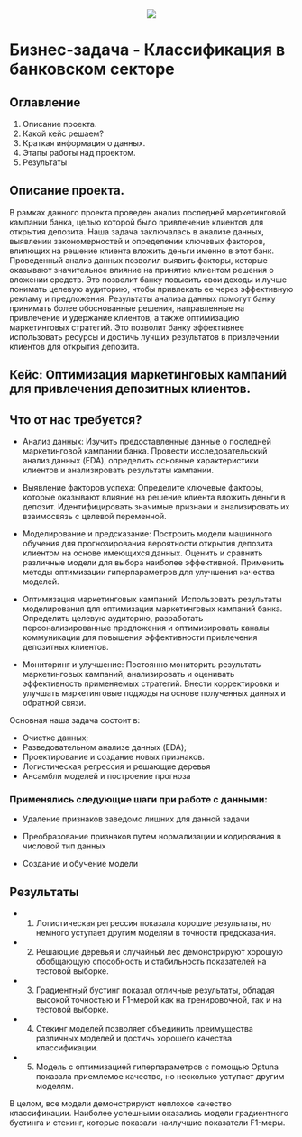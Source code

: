 


<center> <img src="https://img.freepik.com/free-photo/cooperation-analyst-chart-professional-paper-economics_1418-47.jpg?w=1380&t=st=1689285778~exp=1689286378~hmac=85864f4c561d97821aa08df72a98ba8b2b82a72e4ab409d15d529c3f206513ad, width=300, height=300"> </center>


# Бизнес-задача - Классификация в банковском секторе

## Оглавление
1) Описание проекта.
2) Какой кейс решаем?
3) Краткая информация о данных.
4) Этапы работы над проектом.
5) Результаты
## Описание проекта.
В рамках данного проекта проведен анализ последней маркетинговой кампании банка, целью которой было привлечение клиентов для открытия депозита. Наша задача заключалась в анализе данных, выявлении закономерностей и определении ключевых факторов, влияющих на решение клиента вложить деньги именно в этот банк.
Проведенный анализ данных позволил выявить факторы, которые оказывают значительное влияние на принятие клиентом решения о вложении средств. Это позволит банку повысить свои доходы и лучше понимать целевую аудиторию, чтобы привлекать ее через эффективную рекламу и предложения.
Результаты анализа данных помогут банку принимать более обоснованные решения, направленные на привлечение и удержание клиентов, а также оптимизацию маркетинговых стратегий. Это позволит банку эффективнее использовать ресурсы и достичь лучших результатов в привлечении клиентов для открытия депозита.

## Кейс: Оптимизация маркетинговых кампаний для привлечения депозитных клиентов.

## Что от нас требуется?

* Анализ данных: Изучить предоставленные данные о последней маркетинговой кампании банка. Провести исследовательский анализ данных (EDA), определить основные характеристики клиентов и анализировать результаты кампании.

* Выявление факторов успеха: Определите ключевые факторы, которые оказывают влияние на решение клиента вложить деньги в депозит. Идентифицировать значимые признаки и анализировать их взаимосвязь с целевой переменной.

* Моделирование и предсказание: Построить модели машинного обучения для прогнозирования вероятности открытия депозита клиентом на основе имеющихся данных. Оценить и сравнить различные модели для выбора наиболее эффективной. Применить методы оптимизации гиперпараметров для улучшения качества моделей.

* Оптимизация маркетинговых кампаний: Использовать результаты моделирования для оптимизации маркетинговых кампаний банка. Определить целевую аудиторию, разработать персонализированные предложения и оптимизировать каналы коммуникации для повышения эффективности привлечения депозитных клиентов.

* Мониторинг и улучшение: Постоянно мониторить результаты маркетинговых кампаний, анализировать и оценивать эффективность применяемых стратегий. Внести корректировки и улучшать маркетинговые подходы на основе полученных данных и обратной связи.

Основная наша задача состоит в:

* Очистке данных;
* Разведовательном анализе данных (EDA);
* Проектирование и создание новых признаков.
* Логистическая регрессия и решающие деревья
* Ансамбли моделей и построение прогноза


### Применялись следующие шаги при работе с данными:

* Удаление признаков заведомо лишних для данной задачи

* Преобразование признаков путем нормализации и кодирования в числовой тип данных

* Создание и обучение модели



## Результаты

* 1) Логистическая регрессия показала хорошие результаты, но немного уступает другим моделям в точности предсказания.

* 2) Решающие деревья и случайный лес демонстрируют хорошую обобщающую способность и стабильность показателей на тестовой выборке.

* 3) Градиентный бустинг показал отличные результаты, обладая высокой точностью и F1-мерой как на тренировочной, так и на тестовой выборке.

* 4) Стекинг моделей позволяет объединить преимущества различных моделей и достичь хорошего качества классификации.

* 5) Модель с оптимизацией гиперпараметров с помощью Optuna показала приемлемое качество, но несколько уступает другим моделям.

В целом, все модели демонстрируют неплохое качество классификации. Наиболее успешными оказались модели градиентного бустинга и стекинг, которые показали наилучшие показатели F1-меры.
